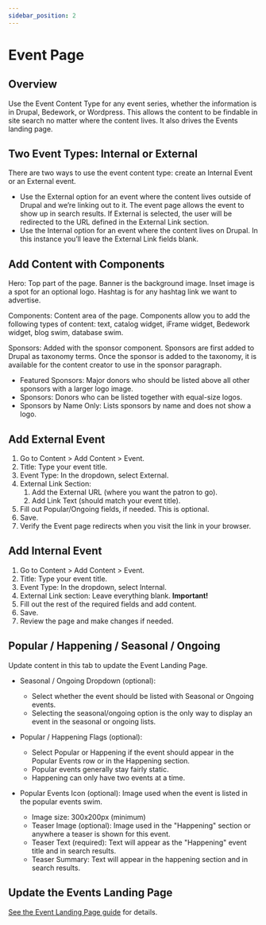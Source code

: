 ```yaml
---
sidebar_position: 2
---
```


# Event Page

## Overview

Use the Event Content Type for any event series, whether the information is in Drupal, Bedework, or Wordpress. This allows the content to be findable in site search no matter where the content lives. It also drives the Events landing page.

## Two Event Types: Internal or External

There are two ways to use the event content type: create an Internal Event or an External event.
- Use the External option for an event where the content lives outside of Drupal and we’re linking out to it. The event page allows the event to show up in search results. If External is selected, the user will be redirected to the URL defined in the External Link section.
- Use the Internal option for an event where the content lives on Drupal. In this instance you’ll leave the External Link fields blank.

## Add Content with Components

Hero: Top part of the page. Banner is the background image. Inset image is a spot for an optional logo. Hashtag is for any hashtag link we want to advertise.

Components: Content area of the page. Components allow you to add the following types of content: text, catalog widget, iFrame widget, Bedework widget, blog swim, database swim.

Sponsors: Added with the sponsor component. Sponsors are first added to Drupal as taxonomy terms. Once the sponsor is added to the taxonomy, it is available for the content creator to use in the sponsor paragraph.
- Featured Sponsors: Major donors who should be listed above all other sponsors with a larger logo image.
- Sponsors: Donors who can be listed together with equal-size logos.
- Sponsors by Name Only: Lists sponsors by name and does not show a logo.

## Add External Event

1. Go to Content > Add Content > Event.
1. Title: Type your event title.
1. Event Type: In the dropdown, select External.
1. External Link Section:
   1. Add the External URL (where you want the patron to go).
   1. Add Link Text (should match your event title).
1. Fill out Popular/Ongoing fields, if needed. This is optional.
1. Save.
1. Verify the Event page redirects when you visit the link in your browser.

## Add Internal Event

1. Go to Content > Add Content > Event.
1. Title: Type your event title.
1. Event Type: In the dropdown, select Internal.
1. External Link section: Leave everything blank. **Important!**
1. Fill out the rest of the required fields and add content.
1. Save.
1. Review the page and make changes if needed.

## Popular / Happening / Seasonal / Ongoing

Update content in this tab to update the Event Landing Page.

- Seasonal / Ongoing Dropdown (optional):
   - Select whether the event should be listed with Seasonal or Ongoing events.
   - Selecting the seasonal/ongoing option is the only way to display an event in the seasonal or ongoing lists.

- Popular / Happening Flags (optional):
   - Select Popular or Happening if the event should appear in the Popular Events row or in the Happening section.
   - Popular events generally stay fairly static.
   - Happening can only have two events at a time.

- Popular Events Icon (optional): Image used when the event is listed in the popular events swim.
   - Image size: 300x200px (minimum)
   - Teaser Image (optional): Image used in the "Happening" section or anywhere a teaser is shown for this event.
   - Teaser Text (required): Text will appear as the "Happening" event title and in search results.
   - Teaser Summary: Text will appear in the happening section and in search results.

## Update the Events Landing Page

[See the Event Landing Page guide](/docs/add-update-content/site-orientation/events-landing-page/) for details.
